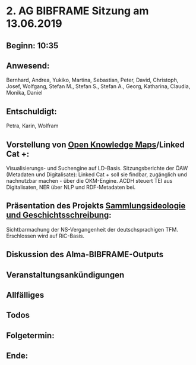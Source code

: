 # 2. AG BIBFRAME Sitzung am 13.06.2019

## Beginn: 10:35

## Anwesend:
Bernhard, Andrea, Yukiko, Martina, Sebastian, Peter, David, Christoph, Josef, Wolfgang, Stefan M., Stefan S., Stefan A., Georg, Katharina, Claudia, Monika, Daniel

## Entschuldigt:
Petra, Karin, Wolfram

## Vorstellung von [Open Knowledge Maps](https://openknowledgemaps.org/)/Linked Cat +:
Visualisierungs- und Suchengine auf LD-Basis. Sitzungsberichte der ÖAW (Metadaten und Digitalisate): Linked Cat + soll sie findbar, zugänglich und nachnutzbar machen - über die OKM-Engine. ACDH steuert TEI aus Digitalisaten, NER über NLP und RDF-Metadaten bei.

## Präsentation des Projekts [Sammlungsideologie und Geschichtsschreibung](https://tfm.univie.ac.at/forschung/drittmittelprojekte/sammlungsideologie-und-geschichtsschreibung/):
Sichtbarmachung der NS-Vergangenheit der deutschsprachigen TFM. Erschlossen wird auf RiC-Basis.

## Diskussion des Alma-BIBFRAME-Outputs

## Veranstaltungsankündigungen

## Allfälliges

## Todos

## Folgetermin: 
## Ende: 
